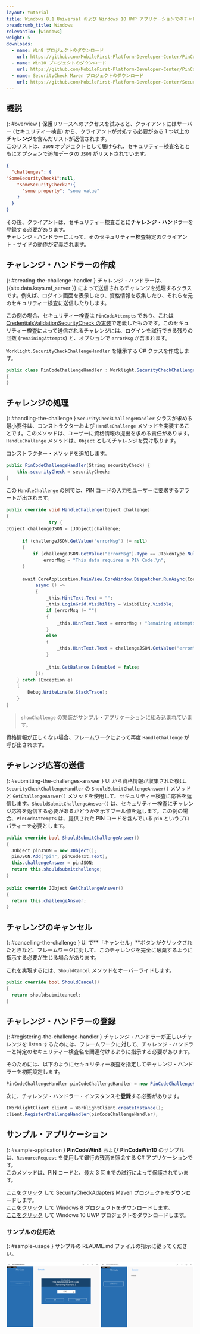 ```yaml
---
layout: tutorial
title: Windows 8.1 Universal および Windows 10 UWP アプリケーションでのチャレンジ・ハンドラーの実装
breadcrumb_title: Windows
relevantTo: [windows]
weight: 5
downloads:
  - name: Win8 プロジェクトのダウンロード
    url: https://github.com/MobileFirst-Platform-Developer-Center/PinCodeWin8/tree/release80
  - name: Win10 プロジェクトのダウンロード
    url: https://github.com/MobileFirst-Platform-Developer-Center/PinCodeWin10/tree/release80
  - name: SecurityCheck Maven プロジェクトのダウンロード
    url: https://github.com/MobileFirst-Platform-Developer-Center/SecurityCheckAdapters/tree/release80
---
```

<!-- NLS_CHARSET=UTF-8 -->
## 概説
{: #overview }
保護リソースへのアクセスを試みると、クライアントにはサーバー (セキュリティー検査) から、クライアントが対処する必要がある 1 つ以上の**チャレンジ**を含んだリストが返信されます。  
このリストは、`JSON` オブジェクトとして届けられ、セキュリティー検査名とともにオプションで追加データの `JSON` がリストされています。

```json
{
  "challenges": {
"SomeSecurityCheck1":null,
    "SomeSecurityCheck2":{
      "some property": "some value"
    }
  }
}
```

その後、クライアントは、セキュリティー検査ごとに**チャレンジ・ハンドラー**を登録する必要があります。  
チャレンジ・ハンドラーによって、そのセキュリティー検査特定のクライアント・サイドの動作が定義されます。

## チャレンジ・ハンドラーの作成
{: #creating-the-challenge-handler }
チャレンジ・ハンドラーは、{{site.data.keys.mf_server }} によって送信されるチャレンジを処理するクラスです。例えば、ログイン画面を表示したり、資格情報を収集したり、それらを元のセキュリティー検査に送信したりします。

この例の場合、セキュリティー検査は `PinCodeAttempts` であり、これは [CredentialsValidationSecurityCheck の実装](../security-check)で定義したものです。このセキュリティー検査によって送信されるチャレンジには、ログインを試行できる残りの回数 (`remainingAttempts`) と、オプションで `errorMsg` が含まれます。

`Worklight.SecurityCheckChallengeHandler` を継承する C# クラスを作成します。

```csharp
public class PinCodeChallengeHandler : Worklight.SecurityCheckChallengeHandler
{
}
```

## チャレンジの処理
{: #handling-the-challenge }
`SecurityCheckChallengeHandler` クラスが求める最小要件は、コンストラクターおよび `HandleChallenge` メソッドを実装することです。このメソッドは、ユーザーに資格情報の提出を求める責任があります。`HandleChallenge` メソッドは、`Object` としてチャレンジを受け取ります。

コンストラクター・メソッドを追加します。

```csharp
public PinCodeChallengeHandler(String securityCheck) {
    this.securityCheck = securityCheck;
}
```

この `HandleChallenge` の例では、PIN コードの入力をユーザーに要求するアラートが出されます。

```csharp
public override void HandleChallenge(Object challenge)
{
                try {
JObject challengeJSON = (JObject)challenge;

      if (challengeJSON.GetValue("errorMsg") != null)
      {
          if (challengeJSON.GetValue("errorMsg").Type == JTokenType.Null)
              errorMsg = "This data requires a PIN Code.\n";
      }

      await CoreApplication.MainView.CoreWindow.Dispatcher.RunAsync(CoreDispatcherPriority.Normal,
           async () =>
           {
               _this.HintText.Text = "";
               _this.LoginGrid.Visibility = Visibility.Visible;
               if (errorMsg != "")
               {
                   _this.HintText.Text = errorMsg + "Remaining attempts: " + challengeJSON.GetValue("remainingAttempts");
               }
               else
               {
                   _this.HintText.Text = challengeJSON.GetValue("errorMsg") + "\n" + "Remaining attempts: " + challengeJSON.GetValue("remainingAttempts");
               }

               _this.GetBalance.IsEnabled = false;
           });
    } catch (Exception e)
    {
        Debug.WriteLine(e.StackTrace);
    }
}
```

> `showChallenge` の実装がサンプル・アプリケーションに組み込まれています。

資格情報が正しくない場合、フレームワークによって再度 `HandleChallenge` が呼び出されます。

## チャレンジ応答の送信
{: #submitting-the-challenges-answer }
UI から資格情報が収集された後は、`SecurityCheckChallengeHandler` の `ShouldSubmitChallengeAnswer()` メソッドと `GetChallengeAnswer()` メソッドを使用して、セキュリティー検査に応答を返信します。`ShouldSubmitChallengeAnswer()` は、セキュリティー検査にチャレンジ応答を返信する必要があるかどうかを示すブール値を返します。この例の場合、`PinCodeAttempts` は、提供された PIN コードを含んでいる `pin` というプロパティーを必要とします。

```csharp
public override bool ShouldSubmitChallengeAnswer()
{
  JObject pinJSON = new JObject();
  pinJSON.Add("pin", pinCodeTxt.Text);
  this.challengeAnswer = pinJSON;
  return this.shouldsubmitchallenge;
}

public override JObject GetChallengeAnswer()
{
  return this.challengeAnswer;
}

```

## チャレンジのキャンセル
{: #cancelling-the-challenge }
UI で**「キャンセル」**ボタンがクリックされたときなど、フレームワークに対して、このチャレンジを完全に破棄するように指示する必要が生じる場合があります。

これを実現するには、`ShouldCancel` メソッドをオーバーライドします。


```csharp
public override bool ShouldCancel()
{
  return shouldsubmitcancel;
}
```

## チャレンジ・ハンドラーの登録
{: #registering-the-challenge-handler }
チャレンジ・ハンドラーが正しいチャレンジを listen するためには、フレームワークに対して、チャレンジ・ハンドラーと特定のセキュリティー検査名を関連付けるように指示する必要があります。

そのためには、以下のようにセキュリティー検査を指定してチャレンジ・ハンドラーを初期設定します。

```csharp
PinCodeChallengeHandler pinCodeChallengeHandler = new PinCodeChallengeHandler("PinCodeAttempts");
```

次に、チャレンジ・ハンドラー・インスタンスを**登録**する必要があります。

```csharp
IWorklightClient client = WorklightClient.createInstance();
client.RegisterChallengeHandler(pinCodeChallengeHandler);
```

## サンプル・アプリケーション
{: #sample-application }
**PinCodeWin8** および **PinCodeWin10** のサンプルは、`ResourceRequest` を使用して銀行の残高を照会する C# アプリケーションです。  
このメソッドは、PIN コードと、最大 3 回までの試行によって保護されています。

[ここをクリック](https://github.com/MobileFirst-Platform-Developer-Center/SecurityCheckAdapters/tree/release80) して SecurityCheckAdapters Maven プロジェクトをダウンロードします。  
[ここをクリック](https://github.com/MobileFirst-Platform-Developer-Center/PinCodeWin8/tree/release80) して Windows 8 プロジェクトをダウンロードします。  
[ここをクリック](https://github.com/MobileFirst-Platform-Developer-Center/PinCodeWin10/tree/release80) して Windows 10 UWP プロジェクトをダウンロードします。

### サンプルの使用法
{: #sample-usage }
サンプルの README.md ファイルの指示に従ってください。

![サンプル・アプリケーション](sample-application.png)   
